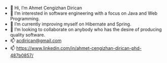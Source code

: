 - 👋 Hi, I’m Ahmet Cengizhan Dirican
- 👀 I’m interested in software engineering with a focus on Java and Web Programming.
- 🌱 I’m currently improving myself on Hibernate and Spring.
- 💞️ I’m looking to collaborate on anybody who has the desire of producing quality software. 
- 📫 acdirican@gmail.com
- 📫 https://www.linkedin.com/in/ahmet-cengizhan-dirican-phd-487b0857/

<!---
acdirican/acdirican is a ✨ special ✨ repository because its `README.md` (this file) appears on your GitHub profile.
You can click the Preview link to take a look at your changes.
--->
